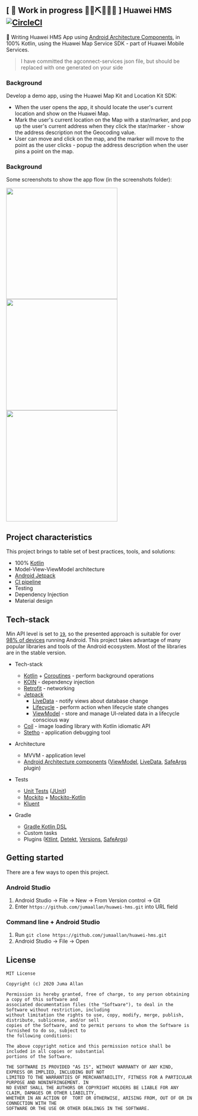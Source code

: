 ## \[ 🚧 Work in progress 👷‍♀️⛏👷🔧️🚧 \] Huawei HMS [![CircleCI](https://circleci.com/gh/jumaallan/huawei-hms/tree/master.svg?style=shield&circle-token=ecbe4349994c1369fa34b83a90fbc402c82176ae)](https://circleci.com/gh/jumaallan/huawei-hms/tree/master)


👀  Writing Huawei HMS App using [Android Architecture Components](https://developer.android.com/topic/libraries/architecture/), in 100% Kotlin, using the Huawei Map Service SDK - part of Huawei Mobile Services. 

> I have committed the agconnect-services json file, but should be replaced with one generated on your side


### Background

Develop a demo app, using the Huawei Map Kit and Location Kit SDK:

* When the user opens the app, it should locate the user's current location and show on the Huawei Map.
* Mark the user's current location on the Map with a star/marker, and pop up the user's current address when they click the star/marker - show the address description not the Geocoding value. 
* User can move and click on the map, and the marker will move to the point as the user clicks - popup the address description when the user pins a point on the map.

### Background

Some screenshots to show the app flow (in the screenshots folder):

<img src="https://github.com/jumaallan/huawei-hms/blob/master/screenshots/screenshot_one.jpeg" width="300"/> <img src="https://github.com/jumaallan/huawei-hms/blob/master/screenshots/screenshot_two.jpeg" width="300"/> <img src="https://github.com/jumaallan/huawei-hms/blob/master/screenshots/screenshot_three.jpeg" width="300"/> 

## Project characteristics

This project brings to table set of best practices, tools, and solutions:

* 100% [Kotlin](https://kotlinlang.org/)
*  Model-View-ViewModel architecture
* [Android Jetpack](https://developer.android.com/jetpack)
* [CI pipeline](https://circleci.com/)
* Testing
* Dependency Injection
* Material design

## Tech-stack

Min API level is set to [`19`](https://android-arsenal.com/api?level=19), so the presented approach is suitable for over
[98% of devices](https://developer.android.com/about/dashboards) running Android. This project takes advantage of many
popular libraries and tools of the Android ecosystem. Most of the libraries are in the stable version.

* Tech-stack
    * [Kotlin](https://kotlinlang.org/) + [Coroutines](https://kotlinlang.org/docs/reference/coroutines-overview.html) - perform background operations
    * [KOIN](https://insert-koin.io/) - dependency injection
    * [Retrofit](https://square.github.io/retrofit/) - networking
    * [Jetpack](https://developer.android.com/jetpack)
        * [LiveData](https://developer.android.com/topic/libraries/architecture/livedata) - notify views about database change
        * [Lifecycle](https://developer.android.com/topic/libraries/architecture/lifecycle) - perform action when lifecycle state changes
        * [ViewModel](https://developer.android.com/topic/libraries/architecture/viewmodel) - store and manage UI-related data in a lifecycle conscious way
    * [Coil](https://github.com/coil-kt/coil) - image loading library with Kotlin idiomatic API
    * [Stetho](http://facebook.github.io/stetho/) - application debugging tool

* Architecture
    * MVVM - application level
    * [Android Architecture components](https://developer.android.com/topic/libraries/architecture) ([ViewModel](https://developer.android.com/topic/libraries/architecture/viewmodel), [LiveData](https://developer.android.com/topic/libraries/architecture/livedata), [SafeArgs](https://developer.android.com/guide/navigation/navigation-pass-data#Safe-args) plugin)
* Tests
    * [Unit Tests](https://en.wikipedia.org/wiki/Unit_testing) ([JUnit](https://junit.org/junit4/))
    * [Mockito](https://github.com/mockito/mockito) + [Mockito-Kotlin](https://github.com/nhaarman/mockito-kotlin)
    * [Kluent](https://github.com/MarkusAmshove/Kluent)
* Gradle
    * [Gradle Kotlin DSL](https://docs.gradle.org/current/userguide/kotlin_dsl.html)
    * Custom tasks
    * Plugins ([Ktlint](https://github.com/JLLeitschuh/ktlint-gradle), [Detekt](https://github.com/arturbosch/detekt#with-gradle), [Versions](https://github.com/ben-manes/gradle-versions-plugin), [SafeArgs](https://developer.android.com/guide/navigation/navigation-pass-data#Safe-args))


## Getting started

There are a few ways to open this project.

### Android Studio

1. Android Studio -> File -> New -> From Version control -> Git
2. Enter `https://github.com/jumaallan/huawei-hms.git` into URL field

### Command line + Android Studio

1. Run `git clone https://github.com/jumaallan/huawei-hms.git`
2. Android Studio -> File -> Open

## License
```
MIT License

Copyright (c) 2020 Juma Allan

Permission is hereby granted, free of charge, to any person obtaining a copy of this software and 
associated documentation files (the "Software"), to deal in the Software without restriction, including 
without limitation the rights to use, copy, modify, merge, publish, distribute, sublicense, and/or sell 
copies of the Software, and to permit persons to whom the Software is furnished to do so, subject to 
the following conditions:

The above copyright notice and this permission notice shall be included in all copies or substantial 
portions of the Software.

THE SOFTWARE IS PROVIDED "AS IS", WITHOUT WARRANTY OF ANY KIND, EXPRESS OR IMPLIED, INCLUDING BUT NOT 
LIMITED TO THE WARRANTIES OF MERCHANTABILITY, FITNESS FOR A PARTICULAR PURPOSE AND NONINFRINGEMENT. IN 
NO EVENT SHALL THE AUTHORS OR COPYRIGHT HOLDERS BE LIABLE FOR ANY CLAIM, DAMAGES OR OTHER LIABILITY, 
WHETHER IN AN ACTION OF  TORT OR OTHERWISE, ARISING FROM, OUT OF OR IN CONNECTION WITH THE 
SOFTWARE OR THE USE OR OTHER DEALINGS IN THE SOFTWARE.
```